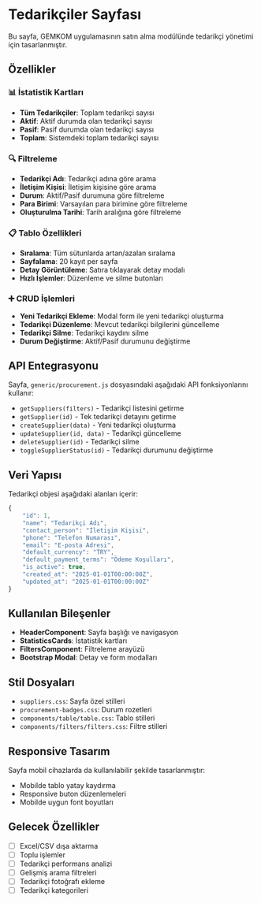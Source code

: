 # Tedarikçiler Sayfası

Bu sayfa, GEMKOM uygulamasının satın alma modülünde tedarikçi yönetimi için tasarlanmıştır.

## Özellikler

### 📊 İstatistik Kartları
- **Tüm Tedarikçiler**: Toplam tedarikçi sayısı
- **Aktif**: Aktif durumda olan tedarikçi sayısı
- **Pasif**: Pasif durumda olan tedarikçi sayısı
- **Toplam**: Sistemdeki toplam tedarikçi sayısı

### 🔍 Filtreleme
- **Tedarikçi Adı**: Tedarikçi adına göre arama
- **İletişim Kişisi**: İletişim kişisine göre arama
- **Durum**: Aktif/Pasif durumuna göre filtreleme
- **Para Birimi**: Varsayılan para birimine göre filtreleme
- **Oluşturulma Tarihi**: Tarih aralığına göre filtreleme

### 📋 Tablo Özellikleri
- **Sıralama**: Tüm sütunlarda artan/azalan sıralama
- **Sayfalama**: 20 kayıt per sayfa
- **Detay Görüntüleme**: Satıra tıklayarak detay modalı
- **Hızlı İşlemler**: Düzenleme ve silme butonları

### ➕ CRUD İşlemleri
- **Yeni Tedarikçi Ekleme**: Modal form ile yeni tedarikçi oluşturma
- **Tedarikçi Düzenleme**: Mevcut tedarikçi bilgilerini güncelleme
- **Tedarikçi Silme**: Tedarikçi kaydını silme
- **Durum Değiştirme**: Aktif/Pasif durumunu değiştirme

## API Entegrasyonu

Sayfa, `generic/procurement.js` dosyasındaki aşağıdaki API fonksiyonlarını kullanır:

- `getSuppliers(filters)` - Tedarikçi listesini getirme
- `getSupplier(id)` - Tek tedarikçi detayını getirme
- `createSupplier(data)` - Yeni tedarikçi oluşturma
- `updateSupplier(id, data)` - Tedarikçi güncelleme
- `deleteSupplier(id)` - Tedarikçi silme
- `toggleSupplierStatus(id)` - Tedarikçi durumunu değiştirme

## Veri Yapısı

Tedarikçi objesi aşağıdaki alanları içerir:

```javascript
{
    "id": 1,
    "name": "Tedarikçi Adı",
    "contact_person": "İletişim Kişisi",
    "phone": "Telefon Numarası",
    "email": "E-posta Adresi",
    "default_currency": "TRY",
    "default_payment_terms": "Ödeme Koşulları",
    "is_active": true,
    "created_at": "2025-01-01T00:00:00Z",
    "updated_at": "2025-01-01T00:00:00Z"
}
```

## Kullanılan Bileşenler

- **HeaderComponent**: Sayfa başlığı ve navigasyon
- **StatisticsCards**: İstatistik kartları
- **FiltersComponent**: Filtreleme arayüzü
- **Bootstrap Modal**: Detay ve form modalları

## Stil Dosyaları

- `suppliers.css`: Sayfa özel stilleri
- `procurement-badges.css`: Durum rozetleri
- `components/table/table.css`: Tablo stilleri
- `components/filters/filters.css`: Filtre stilleri

## Responsive Tasarım

Sayfa mobil cihazlarda da kullanılabilir şekilde tasarlanmıştır:
- Mobilde tablo yatay kaydırma
- Responsive buton düzenlemeleri
- Mobilde uygun font boyutları

## Gelecek Özellikler

- [ ] Excel/CSV dışa aktarma
- [ ] Toplu işlemler
- [ ] Tedarikçi performans analizi
- [ ] Gelişmiş arama filtreleri
- [ ] Tedarikçi fotoğrafı ekleme
- [ ] Tedarikçi kategorileri

